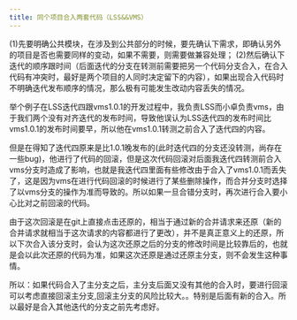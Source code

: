 ```yaml
---
title: 同个项目合入两套代码（LSS&&VMS）
---
```


(1)先要明确公共模块，在涉及到公共部分的时候，要先确认下需求，即确认另外的项目是否也需要同样的变动，如果不需要，则需要做兼容处理；
(2)然后确认下迭代的顺序跟时间（后面迭代的分支在转测前需要把另一个代码分支合入，在合入代码有冲突时，最好是两个项目的人同时决定留下的内容），如果出现合入代码时不明确迭代发布顺序的情况，那么极有可能发生改动内容丢失的情况。

举个例子在LSS迭代四跟vms1.0.1的开发过程中，我负责LSS而小卓负责vms，由于我们两个没有对齐迭代的发布时间，导致他误认为LSS迭代四的发布时间比vms1.0.1的发布时间要早，所以他在vms1.0.1转测之前合入了迭代四的内容。

但是在得知了迭代四原来是比1.0.1晚发布的(此时迭代四的分支还没转测，尚存在一些bug)，他进行了代码的回滚，但是这次代码回滚对后面我迭代四转测前合入vms分支时造成了影响，也就是我迭代四里面有些修改由于合入了vms1.0.1而丢失了，这是因为vms在进行代码回滚的时候进行了某些删除操作，而合并分支时选择了以vms分支的操作为准而导致的。所以如果一旦合错分支时，再次进行合入要小心比对之前回滚的代码。


由于这次回滚是在git上直接点击还原的，相当于通过新的合并请求来还原（新的合并请求就相当于这次请求的内容都进行了更改），并不是真正意义上的还原，所以下次合入该分支时，会认为这次还原之后的分支的修改时间是比较靠后的，也就是会以此次还原的代码为准，如果这次还原是通过还原主分支，则不会发生这种事情。

所以：如果代码合入了主分支之后，主分支后面又没有其他的合入时，要进行回滚可以考虑直接回滚主分支,回滚主分支的风险比较大。。特别是后面有新的合入。所以最好是合入其他迭代的分支之前先考虑好。